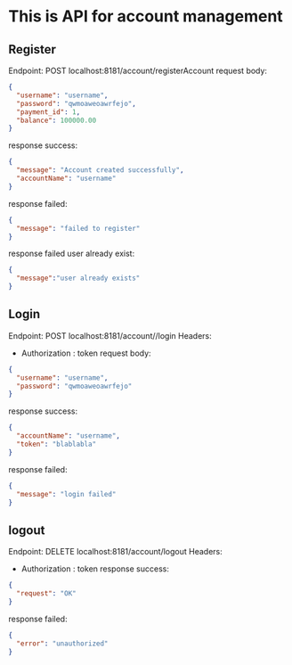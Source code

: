 # This is API for account management

## Register
Endpoint: POST localhost:8181/account/registerAccount
request body:

```json
{
  "username": "username",
  "password": "qwmoaweoawrfejo",
  "payment_id": 1,
  "balance": 100000.00
}
```
response success:
```json
{
  "message": "Account created successfully",
  "accountName": "username"
}
```
response failed:
```json
{
  "message": "failed to register"
}
```

response failed user already exist:
```json
{
  "message":"user already exists"
}
```

## Login
Endpoint: POST localhost:8181/account//login
Headers:
- Authorization : token
request body:
```json
{
  "username": "username",
  "password": "qwmoaweoawrfejo"
}
```

response success:
```json
{
  "accountName": "username",
  "token": "blablabla"
}
```
response failed:
```json
{
  "message": "login failed"
}
```

## logout
Endpoint: DELETE localhost:8181/account/logout
Headers:
- Authorization : token
  response success:
```json
{
  "request": "OK"
}
```

response failed:
```json
{
  "error": "unauthorized"
}
```

